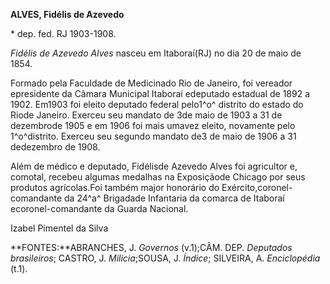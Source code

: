 **ALVES, Fidélis de Azevedo**

\* dep. fed. RJ 1903-1908.

*Fidélis de Azevedo Alves* nasceu em Itaboraí(RJ) no dia 20 de maio de
1854.

Formado pela Faculdade de Medicinado Rio de Janeiro, foi vereador
epresidente da Câmara Municipal Itaboraí edeputado estadual de 1892 a
1902. Em1903 foi eleito deputado federal pelo1^o^ distrito do estado do
Riode Janeiro. Exerceu seu mandato de 3de maio de 1903 a 31 de
dezembrode 1905 e em 1906 foi mais umavez eleito, novamente pelo
1^o^distrito. Exerceu seu segundo mandato de3 de maio de 1906 a 31
dedezembro de 1908.

Além de médico e deputado, Fidélisde Azevedo Alves foi agricultor e,
comotal, recebeu algumas medalhas na Exposiçãode Chicago por seus
produtos agrícolas.Foi também major honorário do
Exército,coronel-comandante da 24^a^ Brigadade Infantaria da comarca de
Itaboraí ecoronel-comandante da Guarda Nacional.

Izabel Pimentel da Silva

**FONTES:**ABRANCHES, J. *Governos* (v.1);CÂM. DEP. *Deputados
brasileiros*; CASTRO, J. *Milícia*;SOUSA, J. *Índice*; SILVEIRA, A.
*Enciclopédia* (t.1).
